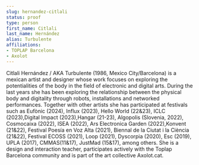 ```yaml
---
slug: hernandez-citlali
status: proof
type: person
first_name: Citlali
last_name: Hernández
alias: Turbulente
affiliations:
- TOPLAP Barcelona
- Axolot
---
```


Citlali Hernández / AKA Turbulente (1986, Mexico City/Barcelona)
is a mexican artist and designer whose work focuses on exploring the potentialities of the body in the field of electronic and digital arts. During the last years
she has been exploring the relationship between the physical body and digitality
through robots, installations and networked performances. Together with other
artists she has participated at festivals such as Eufònic (2024), Influx (2023),
Hello World (22&23), ICLC (2023),Digital Impact (2023),Hangar (21-23), Algopolis (Slovenia, 2022), Cosmocaixa (2022), ISEA (2022), Ars Electronica Garden
(2022),Konvent (21&22), Festival Poesía en Voz Alta (2021), Biennal de la Ciutat i la Ciència (21&22), Festival ECOSS (2021), Loop (2021), Dyscorpia (2020),
Esc (2019), UPLA (2017), CMMAS(11&17), JustMad (15&17), among others.
She is a design and interaction teacher, participates actively with the Toplap
Barcelona community and is part of the art collective Axolot.cat.


